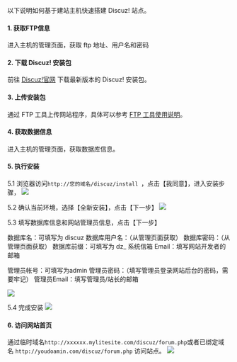 以下说明如何基于建站主机快速搭建 Discuz! 站点。

#### 1.	获取FTP信息
进入主机的管理页面，获取 ftp 地址、用户名和密码

#### 2. 下载 Discuz! 安装包
前往 [Discuz!官网](http://www.comsenz.com/downloads/install/discuzx) 下载最新版本的 Discuz! 安装包。

#### 3.	上传安装包
通过 FTP 工具上传网站程序，具体可以参考 [FTP 工具使用说明](https://cloud.tencent.com/document/product/615/11181)。

#### 4. 获取数据信息
进入主机的管理页面，获取数据库信息。

#### 5. 执行安装
5.1 浏览器访问`http://您的域名/discuz/install `，点击【我同意】，进入安装步骤，
![](https://mc.qcloudimg.com/static/img/f9137bfcba9227930828430754f8b274/1.png)

5.2 确认当前环境，选择【全新安装】，点击【下一步】
![](https://mc.qcloudimg.com/static/img/eada7ee01817fd5139ca9a4b7bb534ef/2.png)

5.3 填写数据库信息和网站管理员信息，点击【下一步】

数据库名：可填写为 discuz
数据库用户名：（从管理页面获取）
数据库密码：（从管理页面获取）
数据库前缀：可填写为 dz_
系统信箱 Email：填写网站开发者的邮箱

管理员帐号：可填写为admin
管理员密码：（填写管理员登录网站后台的密码，需要牢记）
管理员Email：填写管理员/站长的邮箱

![](https://mc.qcloudimg.com/static/img/7d51cc0c69319aef4a08d18ecdd9a5a3/3.png)

5.4 完成安装
![](https://mc.qcloudimg.com/static/img/ced1f86f7b53a95232d33cb2b40cf5e4/4.png)

#### 6. 访问网站首页
通过临时域名`http://xxxxxx.mylitesite.com/discuz/forum.php`或者已绑定域名 `http://youdoamin.com/discuz/forum.php` 访问站点。
![](https://mc.qcloudimg.com/static/img/efae2237651909501cd9a332753ab36f/5.png)
